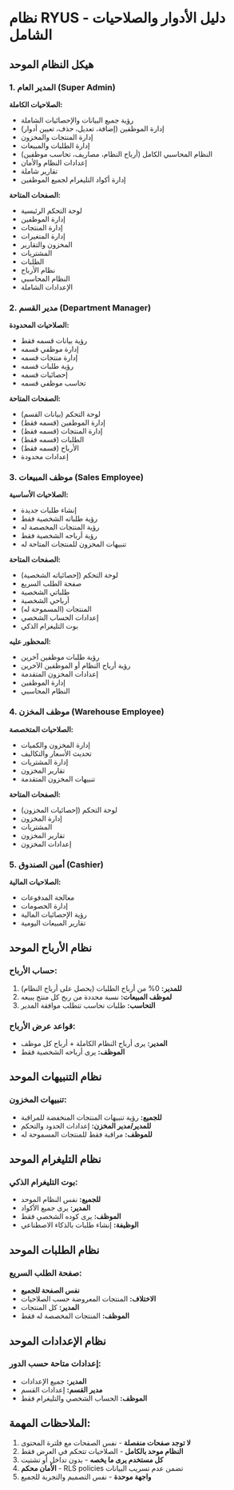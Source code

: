 # نظام RYUS - دليل الأدوار والصلاحيات الشامل

## هيكل النظام الموحد

### 1. المدير العام (Super Admin)
**الصلاحيات الكاملة:**
- رؤية جميع البيانات والإحصائيات الشاملة
- إدارة الموظفين (إضافة، تعديل، حذف، تعيين أدوار)
- إدارة المنتجات والمخزون
- إدارة الطلبات والمبيعات
- النظام المحاسبي الكامل (أرباح النظام، مصاريف، تحاسب موظفين)
- إعدادات النظام والأمان
- تقارير شاملة
- إدارة أكواد التليغرام لجميع الموظفين

**الصفحات المتاحة:**
- لوحة التحكم الرئيسية
- إدارة الموظفين  
- إدارة المنتجات
- إدارة المتغيرات
- المخزون والتقارير
- المشتريات
- الطلبات
- نظام الأرباح
- النظام المحاسبي
- الإعدادات الشاملة

### 2. مدير القسم (Department Manager)
**الصلاحيات المحدودة:**
- رؤية بيانات قسمه فقط
- إدارة موظفي قسمه
- إدارة منتجات قسمه
- رؤية طلبات قسمه
- إحصائيات قسمه
- تحاسب موظفي قسمه

**الصفحات المتاحة:**
- لوحة التحكم (بيانات القسم)
- إدارة الموظفين (قسمه فقط)
- إدارة المنتجات (قسمه فقط)
- الطلبات (قسمه فقط)
- الأرباح (قسمه فقط)
- إعدادات محدودة

### 3. موظف المبيعات (Sales Employee)
**الصلاحيات الأساسية:**
- إنشاء طلبات جديدة
- رؤية طلباته الشخصية فقط
- رؤية المنتجات المخصصة له
- رؤية أرباحه الشخصية فقط
- تنبيهات المخزون للمنتجات المتاحة له

**الصفحات المتاحة:**
- لوحة التحكم (إحصائياته الشخصية)
- صفحة الطلب السريع
- طلباتي الشخصية
- أرباحي الشخصية
- المنتجات (المسموحة له)
- إعدادات الحساب الشخصي
- بوت التليغرام الذكي

**المحظور عليه:**
- رؤية طلبات موظفين آخرين
- رؤية أرباح النظام أو الموظفين الآخرين
- إعدادات المخزون المتقدمة
- إدارة الموظفين
- النظام المحاسبي

### 4. موظف المخزن (Warehouse Employee)
**الصلاحيات المتخصصة:**
- إدارة المخزون والكميات
- تحديث الأسعار والتكاليف
- إدارة المشتريات
- تقارير المخزون
- تنبيهات المخزون المتقدمة

**الصفحات المتاحة:**
- لوحة التحكم (إحصائيات المخزون)
- إدارة المخزون
- المشتريات
- تقارير المخزون
- إعدادات المخزون

### 5. أمين الصندوق (Cashier)
**الصلاحيات المالية:**
- معالجة المدفوعات
- إدارة الخصومات
- رؤية الإحصائيات المالية
- تقارير المبيعات اليومية

## نظام الأرباح الموحد

### حساب الأرباح:
1. **للمدير:** 0% من أرباح الطلبات (يحصل على أرباح النظام)
2. **لموظف المبيعات:** نسبة محددة من ربح كل منتج يبيعه
3. **التحاسب:** طلبات تحاسب تتطلب موافقة المدير

### قواعد عرض الأرباح:
- **المدير:** يرى أرباح النظام الكاملة + أرباح كل موظف
- **الموظف:** يرى أرباحه الشخصية فقط

## نظام التنبيهات الموحد

### تنبيهات المخزون:
- **للجميع:** رؤية تنبيهات المنتجات المنخفضة للمراقبة
- **للمدير/مدير المخزن:** إعدادات الحدود والتحكم
- **للموظف:** مراقبة فقط للمنتجات المسموحة له

## نظام التليغرام الموحد

### بوت التليغرام الذكي:
- **للجميع:** نفس النظام الموحد
- **المدير:** يرى جميع الأكواد
- **الموظف:** يرى كوده الشخصي فقط
- **الوظيفة:** إنشاء طلبات بالذكاء الاصطناعي

## نظام الطلبات الموحد

### صفحة الطلب السريع:
- **نفس الصفحة للجميع**
- **الاختلاف:** المنتجات المعروضة حسب الصلاحيات
- **المدير:** كل المنتجات
- **الموظف:** المنتجات المخصصة له فقط

## نظام الإعدادات الموحد

### إعدادات متاحة حسب الدور:
- **المدير:** جميع الإعدادات
- **مدير القسم:** إعدادات القسم
- **الموظف:** الحساب الشخصي والتليغرام فقط

## الملاحظات المهمة:

1. **لا توجد صفحات منفصلة** - نفس الصفحات مع فلترة المحتوى
2. **النظام موحد بالكامل** - الصلاحيات تتحكم في العرض فقط
3. **كل مستخدم يرى ما يخصه** - بدون تداخل أو تشتيت
4. **الأمان محكم** - RLS policies تضمن عدم تسريب البيانات
5. **واجهة موحدة** - نفس التصميم والتجربة للجميع